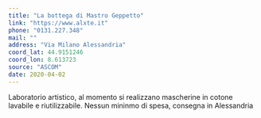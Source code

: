 ```yaml
---
title: "La bottega di Mastro Geppetto"
link: "https://www.alxte.it"
phone: "0131.227.348"
mail: ""
address: "Via Milano Alessandria"
coord_lat: 44.9151246
coord_lon: 8.613723
source: "ASCOM"
date: 2020-04-02
---
```


Laboratorio artistico, al momento si realizzano mascherine in cotone lavabile e riutilizzabile. Nessun mininmo di spesa, consegna in Alessandria
